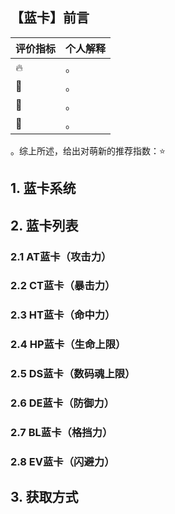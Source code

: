## 【蓝卡】前言

| 评价指标 | 个人解释 |
| :------- | :------- |
| 🔥       | 。       |
| 🍙      | 。       |
| 💎      | 。       |
| 💩      | 。       |

。综上所述，给出对萌新的推荐指数：⭐

## 1. 蓝卡系统


## 2. 蓝卡列表


### 2.1 AT蓝卡（攻击力）


### 2.2 CT蓝卡（暴击力）


### 2.3 HT蓝卡（命中力）


### 2.4 HP蓝卡（生命上限）


### 2.5 DS蓝卡（数码魂上限）


### 2.6 DE蓝卡（防御力）


### 2.7 BL蓝卡（格挡力）

### 2.8 EV蓝卡（闪避力）






## 3. 获取方式




